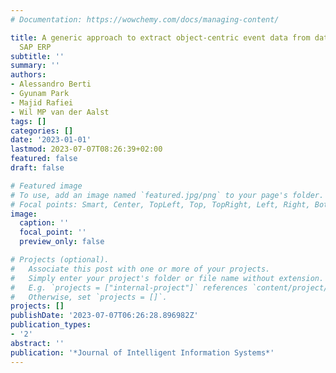 ```yaml
---
# Documentation: https://wowchemy.com/docs/managing-content/

title: A generic approach to extract object-centric event data from databases supporting
  SAP ERP
subtitle: ''
summary: ''
authors:
- Alessandro Berti
- Gyunam Park
- Majid Rafiei
- Wil MP van der Aalst
tags: []
categories: []
date: '2023-01-01'
lastmod: 2023-07-07T08:26:39+02:00
featured: false
draft: false

# Featured image
# To use, add an image named `featured.jpg/png` to your page's folder.
# Focal points: Smart, Center, TopLeft, Top, TopRight, Left, Right, BottomLeft, Bottom, BottomRight.
image:
  caption: ''
  focal_point: ''
  preview_only: false

# Projects (optional).
#   Associate this post with one or more of your projects.
#   Simply enter your project's folder or file name without extension.
#   E.g. `projects = ["internal-project"]` references `content/project/deep-learning/index.md`.
#   Otherwise, set `projects = []`.
projects: []
publishDate: '2023-07-07T06:26:28.896982Z'
publication_types:
- '2'
abstract: ''
publication: '*Journal of Intelligent Information Systems*'
---
```

